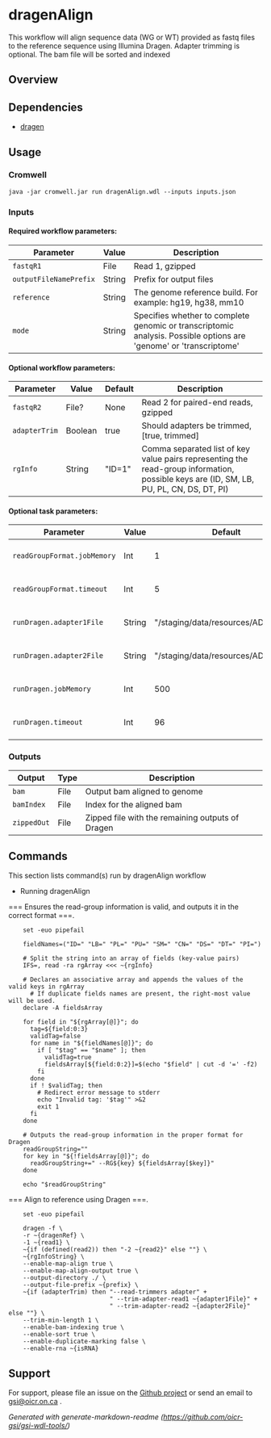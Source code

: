 # dragenAlign

This workflow will align sequence data (WG or WT) provided as fastq files to the reference sequence using Illumina Dragen. Adapter trimming is optional. The bam file will be sorted and indexed

## Overview

## Dependencies

* [dragen](https://developer.illumina.com/dragen)


## Usage

### Cromwell
```
java -jar cromwell.jar run dragenAlign.wdl --inputs inputs.json
```

### Inputs

#### Required workflow parameters:
Parameter|Value|Description
---|---|---
`fastqR1`|File|Read 1, gzipped
`outputFileNamePrefix`|String|Prefix for output files
`reference`|String|The genome reference build. For example: hg19, hg38, mm10
`mode`|String|Specifies whether to complete genomic or transcriptomic analysis. Possible options are 'genome' or 'transcriptome'


#### Optional workflow parameters:
Parameter|Value|Default|Description
---|---|---|---
`fastqR2`|File?|None|Read 2 for paired-end reads, gzipped
`adapterTrim`|Boolean|true|Should adapters be trimmed, [true, trimmed]
`rgInfo`|String|"ID=1"|Comma separated list of key value pairs representing the read-group information, possible keys are (ID, SM, LB, PU, PL, CN, DS, DT, PI)


#### Optional task parameters:
Parameter|Value|Default|Description
---|---|---|---
`readGroupFormat.jobMemory`|Int|1|Memory allocated for this job
`readGroupFormat.timeout`|Int|5|Hours before task timeout
`runDragen.adapter1File`|String|"/staging/data/resources/ADAPTER1"|Adapters to be trimmed from read 1
`runDragen.adapter2File`|String|"/staging/data/resources/ADAPTER2"|Adapters to be trimmed from read 2
`runDragen.jobMemory`|Int|500|Memory allocated for this job
`runDragen.timeout`|Int|96|Hours before task timeout


### Outputs

Output | Type | Description
---|---|---
`bam`|File|Output bam aligned to genome
`bamIndex`|File|Index for the aligned bam
`zippedOut`|File|Zipped file with the remaining outputs of Dragen


## Commands
 This section lists command(s) run by dragenAlign workflow
 
 * Running dragenAlign
 
 === Ensures the read-group information is valid, and outputs it in the correct format ===.
 
 ``` 
     set -euo pipefail 
 
     fieldNames=("ID=" "LB=" "PL=" "PU=" "SM=" "CN=" "DS=" "DT=" "PI=") 
 
     # Split the string into an array of fields (key-value pairs)
     IFS=, read -ra rgArray <<< ~{rgInfo}
 
     # Declares an associative array and appends the values of the valid keys in rgArray
       # If duplicate fields names are present, the right-most value will be used.
     declare -A fieldsArray
 
     for field in "${rgArray[@]}"; do
       tag=${field:0:3}
       validTag=false
       for name in "${fieldNames[@]}"; do
         if [ "$tag" == "$name" ]; then
           validTag=true
           fieldsArray[${field:0:2}]=$(echo "$field" | cut -d '=' -f2)
         fi
       done
       if ! $validTag; then
         # Redirect error message to stderr
         echo "Invalid tag: '$tag'" >&2  
         exit 1
       fi
     done
 
     # Outputs the read-group information in the proper format for Dragen
     readGroupString=""
     for key in "${!fieldsArray[@]}"; do
       readGroupString+=" --RG${key} ${fieldsArray[$key]}"
     done
 
     echo "$readGroupString"
 ```
 
 === Align to reference using Dragen ===.
 
 ```
     set -euo pipefail
 
     dragen -f \
     -r ~{dragenRef} \
     -1 ~{read1} \
     ~{if (defined(read2)) then "-2 ~{read2}" else ""} \
     ~{rgInfoString} \
     --enable-map-align true \
     --enable-map-align-output true \
     --output-directory ./ \
     --output-file-prefix ~{prefix} \
     ~{if (adapterTrim) then "--read-trimmers adapter" +
                             " --trim-adapter-read1 ~{adapter1File}" +
                             " --trim-adapter-read2 ~{adapter2File}" else ""} \
     --trim-min-length 1 \
     --enable-bam-indexing true \
     --enable-sort true \
     --enable-duplicate-marking false \
     --enable-rna ~{isRNA}
 ```
 ## Support

For support, please file an issue on the [Github project](https://github.com/oicr-gsi) or send an email to gsi@oicr.on.ca .

_Generated with generate-markdown-readme (https://github.com/oicr-gsi/gsi-wdl-tools/)_
